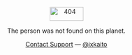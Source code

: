 <div align="center">
  <p><img width="77" height="32" alt="404" src="https://user-images.githubusercontent.com/5457539/87850359-8d05d300-c92a-11ea-98ed-977628df223a.png"></p>
  <p>The person was not found on this planet.</p>
  <p>
    <a href="https://kiteretz.com/about/">Contact Support</a>
    —
    <a href="https://twitter.com/ixkaito">@ixkaito</a>
  </p>
</div>
